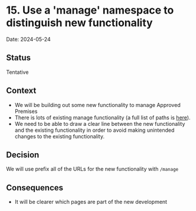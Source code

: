 # 15. Use a 'manage' namespace to distinguish new functionality

Date: 2024-05-24

## Status

Tentative

## Context

- We will be building out some new functionality to manage Approved Premises
- There is lots of existing manage functionality (a full list of paths is [here](../../server/paths/manage.ts')).
- We need to be able to draw a clear line between the new functionality and the existing functionality in order to avoid making unintended changes to the existing functionality.

## Decision

We will use prefix all of the URLs for the new functionality with `/manage`

## Consequences

- It will be clearer which pages are part of the new development
